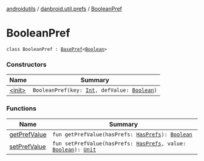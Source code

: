 [androidutils](../../index.md) / [danbroid.util.prefs](../index.md) / [BooleanPref](./index.md)

# BooleanPref

`class BooleanPref : `[`BasePref`](../-base-pref/index.md)`<`[`Boolean`](https://kotlinlang.org/api/latest/jvm/stdlib/kotlin/-boolean/index.html)`>`

### Constructors

| Name | Summary |
|---|---|
| [&lt;init&gt;](-init-.md) | `BooleanPref(key: `[`Int`](https://kotlinlang.org/api/latest/jvm/stdlib/kotlin/-int/index.html)`, defValue: `[`Boolean`](https://kotlinlang.org/api/latest/jvm/stdlib/kotlin/-boolean/index.html)`)` |

### Functions

| Name | Summary |
|---|---|
| [getPrefValue](get-pref-value.md) | `fun getPrefValue(hasPrefs: `[`HasPrefs`](../-has-prefs/index.md)`): `[`Boolean`](https://kotlinlang.org/api/latest/jvm/stdlib/kotlin/-boolean/index.html) |
| [setPrefValue](set-pref-value.md) | `fun setPrefValue(hasPrefs: `[`HasPrefs`](../-has-prefs/index.md)`, value: `[`Boolean`](https://kotlinlang.org/api/latest/jvm/stdlib/kotlin/-boolean/index.html)`): `[`Unit`](https://kotlinlang.org/api/latest/jvm/stdlib/kotlin/-unit/index.html) |
